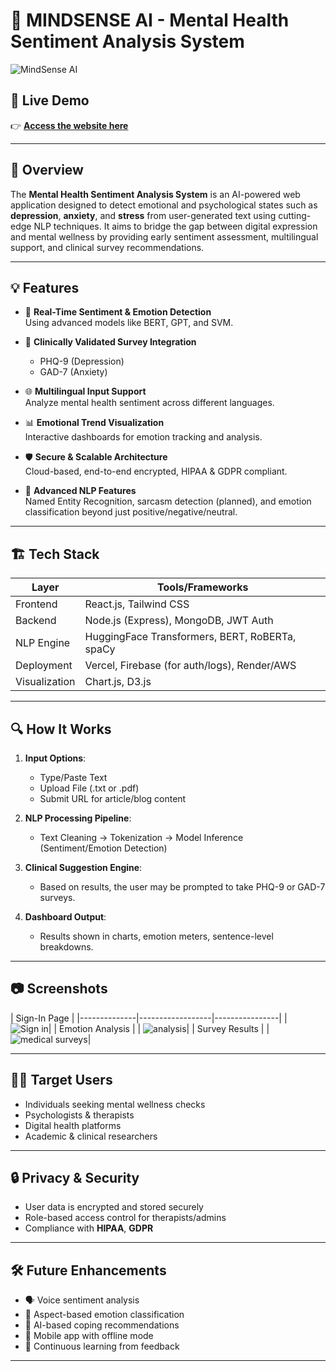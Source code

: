 # 🧠 MINDSENSE AI - Mental Health Sentiment Analysis System

![MindSense AI](https://github.com/user-attachments/assets/170478ec-65ba-4495-adc9-05cede500f8d)


## 📍 Live Demo
👉 **[Access the website here](https://v0-mental-health-website-lac.vercel.app/)**

---

## 📌 Overview

The **Mental Health Sentiment Analysis System** is an AI-powered web application designed to detect emotional and psychological states such as **depression**, **anxiety**, and **stress** from user-generated text using cutting-edge NLP techniques. It aims to bridge the gap between digital expression and mental wellness by providing early sentiment assessment, multilingual support, and clinical survey recommendations.

---

## 💡 Features

- 🎯 **Real-Time Sentiment & Emotion Detection**  
  Using advanced models like BERT, GPT, and SVM.

- 🧪 **Clinically Validated Survey Integration**  
  - PHQ-9 (Depression)
  - GAD-7 (Anxiety)

- 🌐 **Multilingual Input Support**  
  Analyze mental health sentiment across different languages.

- 📊 **Emotional Trend Visualization**  
  Interactive dashboards for emotion tracking and analysis.

- 🛡️ **Secure & Scalable Architecture**  
  Cloud-based, end-to-end encrypted, HIPAA & GDPR compliant.

- 🧠 **Advanced NLP Features**  
  Named Entity Recognition, sarcasm detection (planned), and emotion classification beyond just positive/negative/neutral.

---

## 🏗️ Tech Stack

| Layer       | Tools/Frameworks                                |
|-------------|--------------------------------------------------|
| Frontend    | React.js, Tailwind CSS                          |
| Backend     | Node.js (Express), MongoDB, JWT Auth            |
| NLP Engine  | HuggingFace Transformers, BERT, RoBERTa, spaCy  |
| Deployment  | Vercel, Firebase (for auth/logs), Render/AWS    |
| Visualization | Chart.js, D3.js                              |

---

## 🔍 How It Works

1. **Input Options**:
   - Type/Paste Text
   - Upload File (.txt or .pdf)
   - Submit URL for article/blog content

2. **NLP Processing Pipeline**:
   - Text Cleaning → Tokenization → Model Inference (Sentiment/Emotion Detection)

3. **Clinical Suggestion Engine**:
   - Based on results, the user may be prompted to take PHQ-9 or GAD-7 surveys.

4. **Dashboard Output**:
   - Results shown in charts, emotion meters, sentence-level breakdowns.

---

## 📷 Screenshots

| Sign-In Page |
|--------------|------------------|----------------|
| ![Sign in](https://github.com/user-attachments/assets/b7542986-f627-4a6f-8cb5-bf583b6c9519)|
| Emotion Analysis |
| ![analysis](https://github.com/user-attachments/assets/f6d129b0-c37d-4f0b-a389-103722315551)|
| Survey Results |
| ![medical surveys](https://github.com/user-attachments/assets/e0e177f7-5d5e-42d4-9ae0-234738b832e6)|

---

## 👨‍⚕️ Target Users

- Individuals seeking mental wellness checks
- Psychologists & therapists
- Digital health platforms
- Academic & clinical researchers

---

## 🔒 Privacy & Security

- User data is encrypted and stored securely
- Role-based access control for therapists/admins
- Compliance with **HIPAA**, **GDPR**

---

## 🛠️ Future Enhancements

- 🗣️ Voice sentiment analysis
- 🎯 Aspect-based emotion classification
- 🤖 AI-based coping recommendations
- 📱 Mobile app with offline mode
- 🔄 Continuous learning from feedback

---


